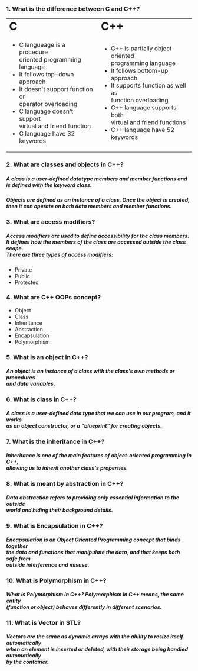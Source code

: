 ### 1. What is the difference between C and C++?

<table border="0">
 <tr>
 <td><b style="font-size:30px">C </b></td>
    <td><b style="font-size:30px">C++</b></td>
 </tr>
 <tr>
    <td>
    	<ul>
        	<li> C langueage is a procedure <br> oriented programming language </li>
  		<li> It follows top-down approach</li>
  		<li> It doesn't support function or <br> operator overloading </li>
            	<li> C language doesn't support <br> virtual and friend function </li>
  		<li> C language have 32 keywords </li>
	</ul>
   </td>
   <td>
    	<ul>
  		<li> C++ is partially object oriented <br> programming language </li>
  		<li> It follows bottom-up approach </li>
  		<li> It supports function as well as <br> function overloading </li>
            	<li> C++ language supports both <br> virtual and friend functions </li>
  		<li> C++ language have 52 keywords</li>
	</ul>
  </td>
</tr>
</table>

### 2. What are classes and objects in C++?

##### A class is a user-defined datatype members and member functions and <br> is defined with the keyword class.
##### Objects are defined as an instance of a class. Once the object is created, <br> then it can operate on both data members and member functions.

### 3. What are access modifiers?

##### Access modifiers are used to define accessibility for the class members. <br> It defines how the members of the class are accessed outside the class scope. <br> There are three types of access modifiers: 
* Private
* Public
* Protected

### 4. What are C++ OOPs concept? 
* Object
* Class
* Inheritance 
* Abstraction
* Encapsulation 
* Polymorphism 

### 5. What is an object in C++?
##### An object is an instance of a class with the class's own methods or procedures <br> and data variables.

### 6. What is class in C++?
##### A class is a user-defined data type that we can use in our program, and it works <br> as an object constructor, or a "blueprint" for creating objects. 

### 7. What is the inheritance in C++?
##### Inheritance is one of the main features of object-oriented programming in C++, <br> allowing us to inherit another class's properties.

### 8. What is meant by abstraction in C++? 
##### Data abstraction refers to providing only essential information to the outside <br> world and hiding their background details.

### 9. What is Encapsulation in C++?
##### Encapsulation is an Object Oriented Programming concept that binds together <br> the data and functions that manipulate the data, and that keeps both safe from <br> outside interference and misuse.

### 10. What is Polymorphism in C++?
##### What is Polymorphism in C++? Polymorphism in C++ means, the same entity <br>(function or object) behaves differently in different scenarios.

### 11. What is Vector in STL?
##### Vectors are the same as dynamic arrays with the ability to resize itself automatically <br> when an element is inserted or deleted, with their storage being handled automatically <br> by the container.
